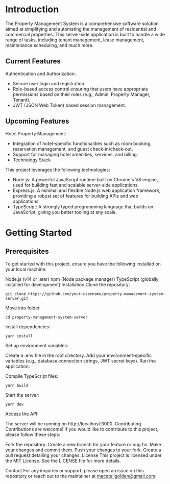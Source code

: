 # Introduction
The Property Management System is a comprehensive software solution aimed at simplifying and automating the management of residential and commercial properties. This server-side application is built to handle a wide range of tasks, including tenant management, lease management, maintenance scheduling, and much more.

## Current Features
Authentication and Authorization:
- Secure user login and registration.
- Role-based access control ensuring that users have appropriate permissions based on their roles (e.g., Admin, Property Manager, Tenant).
- JWT (JSON Web Token) based session management.

## Upcoming Features
Hotel Property Management:
- Integration of hotel-specific functionalities such as room booking, reservation management, and guest check-in/check-out.
- Support for managing hotel amenities, services, and billing.
- Technology Stack

This project leverages the following technologies:

- Node.js: A powerful JavaScript runtime built on Chrome's V8 engine, used for building fast and scalable server-side applications.
- Express.js: A minimal and flexible Node.js web application framework, providing a robust set of features for building APIs and web applications.
- TypeScript: A strongly typed programming language that builds on JavaScript, giving you better tooling at any scale.

# Getting Started
## Prerequisites
To get started with this project, ensure you have the following installed on your local machine:

Node.js (v14 or later)
npm (Node package manager)
TypeScript (globally installed for development)
Installation
Clone the repository:

```
git clone https://github.com/your-username/property-management-system-server.git
```

Move into folder
```
cd property-management-system-server
```

Install dependencies:

```
yarn install
```

Set up environment variables:

Create a .env file in the root directory.
Add your environment-specific variables (e.g., database connection strings, JWT secret keys).
Run the application:

Compile TypeScript files:
```
yarn build
```
Start the server:
```
yarn dev
```

Access the API:

The server will be running on http://localhost:3000.
Contributing
Contributions are welcome! If you would like to contribute to this project, please follow these steps:

Fork the repository.
Create a new branch for your feature or bug fix.
Make your changes and commit them.
Push your changes to your fork.
Create a pull request detailing your changes.
License
This project is licensed under the MIT License. See the LICENSE file for more details.

Contact
For any inquiries or support, please open an issue on this repository or reach out to the maintainer at maceteligolden@gmail.com.


